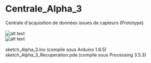 # Centrale_Alpha_3
Centrale d'acquisition de données issues de capteurs (Prototype)<br>
<br>
![alt text](http://entropie.org/3615/wp-content/uploads/2019/05/DSC_8851-1680x1116.jpg)<br>
![alt text](http://entropie.org/3615/wp-content/uploads/2019/05/DSC_8862-1680x1116.jpg)<br>
<br>
sketch_Alpha_3.ino (compile sous Arduino 1.8.5)<br>
sketch_Alpha_3_Recuperation.pde (compile sous Processing 3.5.3)
